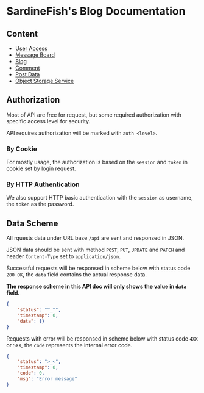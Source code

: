 # SardineFish's Blog Documentation

## Content
- [User Access](./user.md)
- [Message Board](./note.md)
- [Blog](./blog.md)
- [Comment](./comment.md)
- [Post Data](./post-data.md)
- [Object Storage Service](./storage.md)


## Authorization

Most of API are free for request, but some required authorization with specific access level for security.

API requires authorization will be marked with `auth <level>`.

### By Cookie
For mostly usage, the authorization is based on the `session` and `token` in cookie set by login request.

### By HTTP Authentication
We also support HTTP basic authentication with the `session` as username, the `token` as the password.


## Data Scheme

All rquests data under URL base `/api` are sent and responsed in JSON.

JSON data should be sent with method `POST`, `PUT`, `UPDATE` and `PATCH` and header `Content-Type` set to `application/json`.

Successful requests will be responsed in scheme below with status code `200 OK`, the `data` field contains the actual response data.

**The response scheme in this API doc will only shows the value in `data` field.**

```json
{
    "status": "^_^",
    "timestamp": 0,
    "data": {}
}
```

Requests with error will be responsed in scheme below with status code `4XX` or `5XX`, the `code` represents the internal error code.

```json
{
    "status": ">_<",
    "timestamp": 0,
    "code": 0,
    "msg": "Error message"
}
```